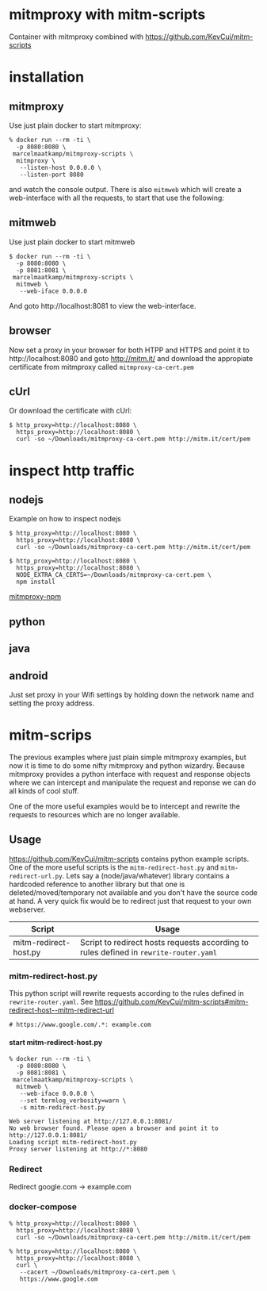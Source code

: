 # mitmproxy with mitm-scripts
Container with mitmproxy combined with https://github.com/KevCui/mitm-scripts 

# installation

## mitmproxy

Use just plain docker to start mitmproxy:
```
% docker run --rm -ti \
  -p 8080:8080 \
 marcelmaatkamp/mitmproxy-scripts \
  mitmproxy \
   --listen-host 0.0.0.0 \
   --listen-port 8080
```
and watch the console output. There is also `mitmweb` which will create a web-interface with all the requests, to start that use the following:

## mitmweb
Use just plain docker to start mitmweb
```
$ docker run --rm -ti \
  -p 8080:8080 \
  -p 8081:8081 \
 marcelmaatkamp/mitmproxy-scripts \
  mitmweb \
   --web-iface 0.0.0.0 
```
And goto http://localhost:8081 to view the web-interface.

## browser
Now set a proxy in your browser for both HTPP and HTTPS and point it to http://localhost:8080 and goto http://mitm.it/ and download the appropiate certificate from mitmproxy called `mitmproxy-ca-cert.pem`

## cUrl
Or download the certificate with cUrl: 
```
$ http_proxy=http://localhost:8080 \
  https_proxy=http://localhost:8080 \
  curl -so ~/Downloads/mitmproxy-ca-cert.pem http://mitm.it/cert/pem
```
# inspect http traffic

## nodejs
Example on how to inspect nodejs
```
$ http_proxy=http://localhost:8080 \
  https_proxy=http://localhost:8080 \
  curl -so ~/Downloads/mitmproxy-ca-cert.pem http://mitm.it/cert/pem

$ http_proxy=http://localhost:8080 \
  https_proxy=http://localhost:8080 \
  NODE_EXTRA_CA_CERTS=~/Downloads/mitmproxy-ca-cert.pem \
  npm install
```
[mitmproxy-npm](documentation/images/mitmproxy-npm.png)

## python

## java

## android
Just set proxy in your Wifi settings by holding down the network name and setting the proxy address.

# mitm-scrips
The previous examples where just plain simple mitmproxy examples, but now it is time to do some nifty mitmproxy and python wizardry. Because mitmproxy provides a python interface with request and response objects where we can intercept and manipulate the request and reponse we can do all kinds of cool stuff. 

One of the more useful examples would be to intercept and rewrite the requests to resources which are no longer available. 

## Usage

https://github.com/KevCui/mitm-scripts contains python example scripts. One of the more useful scripts is the `mitm-redirect-host.py` and `mitm-redirect-url.py`. Lets say a (node/java/whatever) library contains a hardcoded reference to another library but that one is deleted/moved/temporary not available and you don't have the source code at hand. A very quick fix would be to redirect just that request to your own webserver.

| Script | Usage |
| -- | -- |
| mitm-redirect-host.py | Script to redirect hosts requests according to rules defined in `rewrite-router.yaml` |

### mitm-redirect-host.py
This python script will rewrite requests according to the rules defined in `rewrite-router.yaml`. See https://github.com/KevCui/mitm-scripts#mitm-redirect-host--mitm-redirect-url

```
# https://www.google.com/.*: example.com
```

#### start mitm-redirect-host.py
```
% docker run --rm -ti \
  -p 8080:8080 \
  -p 8081:8081 \
 marcelmaatkamp/mitmproxy-scripts \
  mitmweb \
   --web-iface 0.0.0.0 \
   --set termlog_verbosity=warn \
   -s mitm-redirect-host.py
 
Web server listening at http://127.0.0.1:8081/
No web browser found. Please open a browser and point it to http://127.0.0.1:8081/
Loading script mitm-redirect-host.py
Proxy server listening at http://*:8080
```
### Redirect
Redirect google.com -> example.com

### docker-compose 
```
% http_proxy=http://localhost:8080 \
  https_proxy=http://localhost:8080 \
  curl -so ~/Downloads/mitmproxy-ca-cert.pem http://mitm.it/cert/pem
  
% http_proxy=http://localhost:8080 \
  https_proxy=http://localhost:8080 \
  curl \
   --cacert ~/Downloads/mitmproxy-ca-cert.pem \
   https://www.google.com
```


